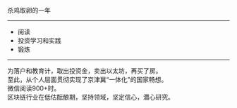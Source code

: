 杀鸡取卵的一年

---
- 阅读
- 投资学习和实践
- 锻炼

---
为落户和教育计，取出投资金，卖出以太坊，再买了房。  
至此，从个人层面贯彻实现了京津冀“一体化"的国家畅想。  
微信阅读900+时。  
区块链行业在低估酝酿期，坚持领域，坚定信心，潜心研究。